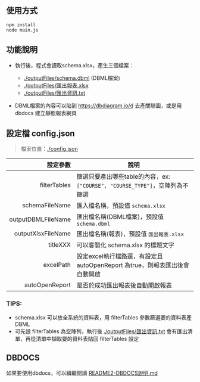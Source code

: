 ## 使用方式

```
npm install
node main.js
```

## 功能說明

- 執行後，程式會讀取schema.xlsx，產生三個檔案：
    - [./outputFiles/schema.dbml](./outputFiles/schema.dbml) (DBML檔案)
    - [./outputFiles/匯出報表.xlsx](./outputFiles/匯出報表.xlsx)
    - [./outputFiles/匯出資訊.txt](./outputFiles/匯出資訊.txt)

- DBML檔案的內容可以貼到 https://dbdiagram.io/d 去產關聯圖，或是用 dbdocs 建立靜態報表網頁



## 設定檔 config.json

> 檔案位置：[./config.json](./config.json)

|           設定參數 | 說明                                                                         |
| -----------------: | ---------------------------------------------------------------------------- |
|       filterTables | 篩選只要產出哪些table的內容，ex: `["COURSE", "COURSE_TYPE"]`，空陣列為不篩選 |
|     schemaFileName | 匯入檔名稱，預設值 `schema.xlsx`                                             |
| outputDBMLFileName | 匯出檔名稱(DBML檔案)，預設值 `schema.dbml`                                   |
| outputXlsxFileName | 匯出檔名稱(報表)，預設值 `匯出報表.xlsx`                                     |
|           titleXXX | 可以客製化 schema.xlsx 的標題文字                                            |
|          excelPath | 設定excel執行檔路逕，有設定且 autoOpenReport 為true，則報表匯出後會自動開啟  |
|     autoOpenReport | 是否於成功匯出報表後自動開啟報表                                             |

### TIPS: 
- schema.xlsx 可以放全系統的資料表，用 filterTables 參數篩選要的資料表產DBML
- 可先設 filterTables 為空陣列，執行後 [./outputFiles/匯出資訊.txt](./outputFiles/匯出資訊.txt) 會有匯出清單，再從清單中擷取要的資料表貼回 filterTables 設定

## DBDOCS 

如果要使用dbdocs，可以續繼閱讀 [README2-DBDOCS說明.md](./README2-DBDOCS說明.md)



